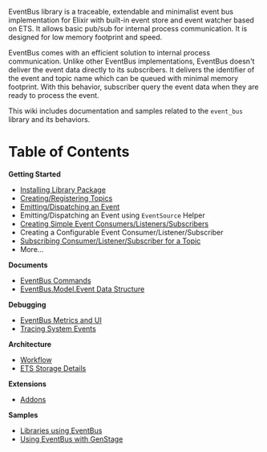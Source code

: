 EventBus library is a traceable, extendable and minimalist event bus implementation for Elixir with built-in event store and event watcher based on ETS. It allows basic pub/sub for internal process communication. It is designed for low memory footprint and speed. 

EventBus comes with an efficient solution to internal process communication. Unlike other EventBus implementations, EventBus doesn't deliver the event data directly to its subscribers. It delivers the identifier of the event and topic name which can be queued with minimal memory footprint. With this behavior, subscriber query the event data when they are ready to process the event. 

This wiki includes documentation and samples related to the `event_bus` library and its behaviors. 

# Table of Contents

**Getting Started**
- [Installing Library Package](https://github.com/otobus/event_bus/wiki/Installing-Library-Package)
- [Creating/Registering Topics](https://github.com/otobus/event_bus/wiki/Creating-(Registering)-Topics)
- [Emitting/Dispatching an Event](https://github.com/otobus/event_bus/wiki/Emitting-(Dispatching)-an-Event)
- Emitting/Dispatching an Event using `EventSource` Helper
- [Creating Simple Event Consumers/Listeners/Subscribers](https://github.com/otobus/event_bus/wiki/Creating-Event-Consumers)
- Creating a Configurable Event Consumer/Listener/Subscriber
- [Subscribing Consumer/Listener/Subscriber for a Topic](https://github.com/otobus/event_bus/wiki/Subscribing-Consumers-to-Topic(s))
- More...

**Documents**
- [EventBus Commands](https://github.com/otobus/event_bus/wiki/EventBus-Commands)
- [EventBus.Model.Event Data Structure](https://github.com/otobus/event_bus/wiki/EventBus.Model.Event-Data-Structure)

**Debugging**
- [EventBus Metrics and UI](https://github.com/otobus/event_bus/wiki/EventBus-Metrics-and-UI)
- [Tracing System Events](https://github.com/otobus/event_bus/wiki/Tracing-System-Events)

**Architecture**
- [Workflow](https://github.com/otobus/event_bus/wiki/Workflow)
- [ETS Storage Details](https://github.com/otobus/event_bus/wiki/ETS-Storage-Details)

**Extensions**
- [Addons](https://github.com/otobus/event_bus/wiki/Addons)

**Samples**
- [Libraries using EventBus](https://hex.pm/packages?search=depends%3Aevent_bus)
- [Using EventBus with GenStage](https://github.com/otobus/event_bus_postgres)
